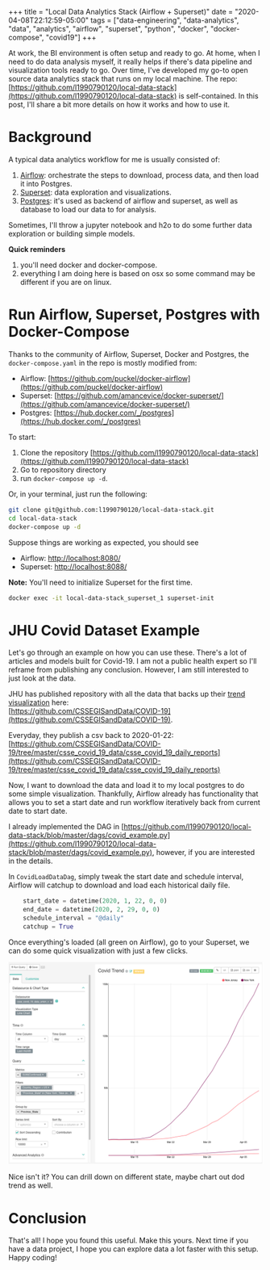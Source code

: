 +++
title = "Local Data Analytics Stack (Airflow + Superset)"
date = "2020-04-08T22:12:59-05:00"
tags = ["data-engineering", "data-analytics", "data", "analytics", "airflow", "superset", "python", "docker", "docker-compose", "covid19"]
+++

At work, the BI environment is often setup and ready to go. At home, when I need to do data analysis myself, it really helps if there's data pipeline and visualization tools ready to go. Over time, I've developed my go-to open source data analytics stack that runs on my local machine. The repo: [https://github.com/l1990790120/local-data-stack](https://github.com/l1990790120/local-data-stack) is self-contained. In this post, I'll share a bit more details on how it works and how to use it.


# Background

A typical data analytics workflow for me is usually consisted of:

1. [Airflow](https://airflow.apache.org/): orchestrate the steps to download, process data, and then load it into Postgres.
2. [Superset](https://superset.apache.org/): data exploration and visualizations.
3. [Postgres](https://www.postgresql.org/): it's used as backend of airflow and superset, as well as database to load our data to for analysis.

Sometimes, I'll throw a jupyter notebook and h2o to do some further data exploration or building simple models.

**Quick reminders**

1. you'll need docker and docker-compose.
2. everything I am doing here is based on osx so some command may be different if you are on linux.

# Run Airflow, Superset, Postgres with Docker-Compose

Thanks to the community of Airflow, Superset, Docker and Postgres, the `docker-compose.yaml` in the repo is mostly modified from:

- Airflow: [https://github.com/puckel/docker-airflow](https://github.com/puckel/docker-airflow)
- Superset: [https://github.com/amancevice/docker-superset/](https://github.com/amancevice/docker-superset/)
- Postgres: [https://hub.docker.com/_/postgres](https://hub.docker.com/_/postgres)

To start:

1. Clone the repository [https://github.com/l1990790120/local-data-stack](https://github.com/l1990790120/local-data-stack)
2. Go to repository directory
3. run `docker-compose up -d`.

Or, in your terminal, just run the following:

```bash
git clone git@github.com:l1990790120/local-data-stack.git
cd local-data-stack
docker-compose up -d
```

Suppose things are working as expected, you should see

- Airflow: [http://localhost:8080/](http://localhost:8080/)
- Superset: [http://localhost:8088/](http://localhost:8088/)

**Note:** You'll need to initialize Superset for the first time.

```bash
docker exec -it local-data-stack_superset_1 superset-init
```

# JHU Covid Dataset Example

Let's go through an example on how you can use these. There's a lot of articles and models built for Covid-19. I am not a public health expert so I'll reframe from publishing any conclusion. However, I am still interested to just look at the data.

JHU has published repository with all the data that backs up their [trend visualization](https://www.arcgis.com/apps/opsdashboard/index.html#/bda7594740fd40299423467b48e9ecf6) here:  
[https://github.com/CSSEGISandData/COVID-19](https://github.com/CSSEGISandData/COVID-19).

Everyday, they publish a csv back to 2020-01-22:  
[https://github.com/CSSEGISandData/COVID-19/tree/master/csse_covid_19_data/csse_covid_19_daily_reports](https://github.com/CSSEGISandData/COVID-19/tree/master/csse_covid_19_data/csse_covid_19_daily_reports)

Now, I want to download the data and load it to my local postgres to do some simple visualization. Thankfully, Airflow already has functionality that allows you to set a start date and run workflow iteratively back from current date to start date.

I already implemented the DAG in [https://github.com/l1990790120/local-data-stack/blob/master/dags/covid_example.py](https://github.com/l1990790120/local-data-stack/blob/master/dags/covid_example.py), however, if you are interested in the details.

In `CovidLoadDataDag`, simply tweak the start date and schedule interval, Airflow will catchup to download and load each historical daily file.

```python
    start_date = datetime(2020, 1, 22, 0, 0)
    end_date = datetime(2020, 2, 29, 0, 0)
    schedule_interval = "@daily"
    catchup = True
```

Once everything's loaded (all green on Airflow), go to your Superset, we can do some quick visualization with just a few clicks.

<style>
img{
    max-width: 100%;
    height: auto;
}
</style>

![](/img/superset-convig19.png)

Nice isn't it? You can drill down on different state, maybe chart out dod trend as well.

# Conclusion

That's all! I hope you found this useful. Make this yours. Next time if you have a data project, I hope you can explore data a lot faster with this setup. Happy coding!
